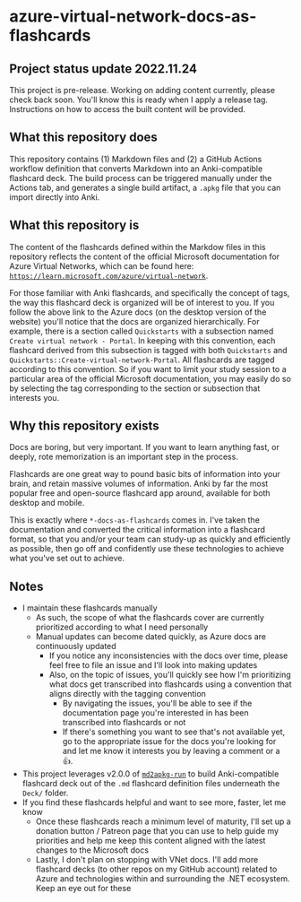 # azure-virtual-network-docs-as-flashcards

## Project status update 2022.11.24

This project is pre-release. Working on adding content currently, please check back soon. You'll know this is ready when I apply a release tag. Instructions on how to access the built content will be provided.

## What this repository does

This repository contains (1) Markdown files and (2) a GitHub Actions workflow definition that converts Markdown into an Anki-compatible flashcard deck. The build process can be triggered manually under the Actions tab, and generates a single build artifact, a `.apkg` file that you can import directly into Anki.

## What this repository is

The content of the flashcards defined within the Markdow files in this repository reflects the content of the official Microsoft documentation for Azure Virtual Networks, which can be found here: [`https://learn.microsoft.com/azure/virtual-network`](https://learn.microsoft.com/azure/virtual-network).

For those familiar with Anki flashcards, and specifically the concept of tags, the way this flashcard deck is organized will be of interest to you. If you follow the above link to the Azure docs (on the desktop version of the website) you'll notice that the docs are organized hierarchically. For example, there is a section called `Quickstarts` with a subsection named `Create virtual network - Portal`. In keeping with this convention, each flashcard derived from this subsection is tagged with both `Quickstarts` and `Quickstarts::Create-virtual-network-Portal`. All flashcards are tagged according to this convention. So if you want to limit your study session to a particular area of the official Microsoft documentation, you may easily do so by selecting the tag corresponding to the section or subsection that interests you.

## Why this repository exists

Docs are boring, but very important. If you want to learn anything fast, or deeply, rote memorization is an important step in the process.

Flashcards are one great way to pound basic bits of information into your brain, and retain massive volumes of information. Anki by far the most popular free and open-source flashcard app around, available for both desktop and mobile.

This is exactly where `*-docs-as-flashcards` comes in. I've taken the documentation and converted the critical information into a flashcard format, so that you and/or your team can study-up as quickly and efficiently as possible, then go off and confidently use these technologies to achieve what you've set out to achieve.

## Notes

- I maintain these flashcards manually
  - As such, the scope of what the flashcards cover are currently prioritized according to what I need personally
  - Manual updates can become dated quickly, as Azure docs are continuously updated
    - If you notice any inconsistencies with the docs over time, please feel free to file an issue and I'll look into making updates
    - Also, on the topic of issues, you'll quickly see how I'm prioritizing what docs get transcribed into flashcards using a convention that aligns directly with the tagging convention
      - By navigating the issues, you'll be able to see if the documentation page you're interested in has been transcribed into flashcards or not
      - If there's something you want to see that's not available yet, go to the appropriate issue for the docs you're looking for and let me know it interests you by leaving a comment or a :+1:.
- This project leverages v2.0.0 of [`md2apkg-run`](https://github.com/asa55/md2apkg-run) to build Anki-compatible flashcard deck out of the `.md` flashcard definition files underneath the `Deck/` folder.
- If you find these flashcards helpful and want to see more, faster, let me know
  - Once these flashcards reach a minimum level of maturity, I'll set up a donation button / Patreon page that you can use to help guide my priorities and help me keep this content aligned with the latest changes to the Microsoft docs
  - Lastly, I don't plan on stopping with VNet docs. I'll add more flashcard decks (to other repos on my GitHub account) related to Azure and technologies within and surrounding the .NET ecosystem. Keep an eye out for these